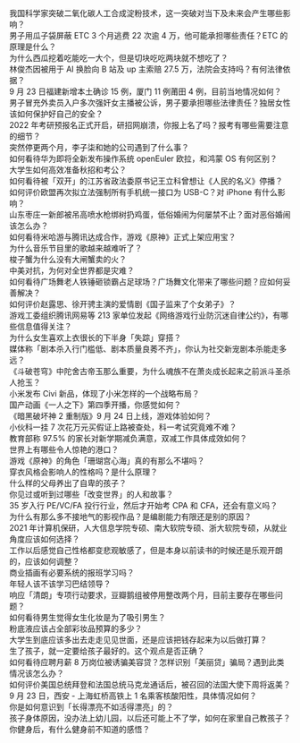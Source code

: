 我国科学家突破二氧化碳人工合成淀粉技术，这一突破对当下及未来会产生哪些影响？  
男子用瓜子袋屏蔽 ETC 3 个月逃费 22 次逾 4 万，他可能承担哪些责任？ETC 的原理是什么？  
为什么西瓜挖着吃能吃一大个，但是切块吃吃两块就不想吃了？  
林俊杰因被用于 AI 换脸向 B 站及 up 主索赔 27.5 万，法院会支持吗？有何法律依据？  
9 月 23 日福建新增本土确诊 15 例，厦门 11 例莆田 4 例，目前当地情况如何？  
男子冒充外卖员入户多次强奸女主播被公诉，男子要承担哪些法律责任？独居女性该如何保护好自己的安全？  
2022 年考研预报名正式开启，研招网崩溃，你报上名了吗？报考有哪些需要注意的细节？  
突然停更两个月，李子柒和她的公司遇到了什么事？  
如何看待华为即将全新发布操作系统 openEuler 欧拉，和鸿蒙 OS 有何区别？  
大学生如何高效准备秋招和考公？  
如何看待被「双开」的江苏省政法委原书记王立科曾想让《人民的名义》停播？  
如何评价欧盟再次拟立法强制所有手机统一接口为 USB-C？对 iPhone 有什么影响？  
山东枣庄一新郎被吊高喷水枪绑树扔鸡蛋，低俗婚闹为何屡禁不止？面对恶俗婚闹该怎么办？  
如何看待米哈游与腾讯达成合作，游戏《原神》正式上架应用宝？  
为什么音乐节目里的歌越来越难听了？  
梭子蟹为什么没有大闸蟹卖的火？  
中美对抗，为何对全世界都是灾难？  
如何看待广场舞老人铁锤砸锁霸占足球场？广场舞文化带来了哪些问题？应如何妥善解决？  
如何评价赵露思、徐开骋主演的爱情剧《国子监来了个女弟子》？  
游戏工委组织腾讯网易等 213 家单位发起《网络游戏行业防沉迷自律公约》，有哪些信息值得关注？  
为什么女生喜欢上衣很长的下半身「失踪」穿搭？  
媒体称「剧本杀入行门槛低、剧本质量良莠不齐」，你认为社交新宠剧本杀能走多远？  
《斗破苍穹》中陀舍古帝玉那么重要，为什么魂族不在萧炎成长起来之前派斗圣杀人抢玉？  
小米发布 Civi 新品，体现了小米怎样的一个战略布局？  
国产动画《一人之下》第四季开播，你感觉如何？  
《暗黑破坏神 2 重制版》9 月 24 日上线，游戏体验如何？  
小伙科一挂 7 次花万元买假证上路被查处，科一考试究竟难不难？  
教育部称 97.5% 的家长对新学期减负满意，双减工作具体成效如何？  
世界上有哪些令人惊艳的港口？  
游戏《原神》的角色「珊瑚宫心海」真的有那么不堪吗？  
穿衣风格会影响人的性格吗？是什么原理？  
什么样的父母养出了自卑的孩子？  
你见过或听到过哪些「改变世界」的人和故事？  
35 岁入行 PE/VC/FA 投行行业，然后才开始考 CPA 和 CFA，还会有意义吗？  
为什么有那么多不接地气的影视作品？是编剧能力有限还是别的原因？  
2021 年计算机保研，人大信息学院专硕、南大软院专硕、浙大软院专硕，从就业角度应该如何选择？  
工作以后感觉自己性格都变悲观敏感了，但是本身以前读书的时候还是乐观开朗的，应该如何调整？  
商业插画有必要系统的报班学习吗？  
年轻人该不该学习巴结领导？  
响应「清朗」专项行动要求，豆瓣鹅组被停用整改两个月，目前主要存在哪些问题？  
如何看待男生觉得女生化妆是为了吸引男生？  
粉底液应该占全部彩妆品预算的多少？  
大学生到底应该多出去走走见见世面，还是应该把钱存起来为以后做打算？  
生了孩子，就一定要给孩子最好的。这个观点是否正确？  
如何看待应聘月薪 8 万岗位被诱骗美容贷？怎样识别「美丽贷」骗局？遇到此类情况该怎么办？  
如何评价美国总统拜登和法国总统马克龙通话后，被召回的法国大使下周将返美？  
9 月 23 日，西安 - 上海虹桥高铁上 1 名乘客核酸阳性，具体情况如何？  
你是如何意识到「长得漂亮不如活得漂亮」的？  
孩子身体原因，没办法上幼儿园，以后还可能上不了学，如何在家里自己教孩子？  
你健身后，有什么健身前不知道的感悟？  
